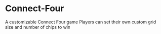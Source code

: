 # Connect-Four
A customizable Connect Four game
Players can set their own custom grid size and number of chips to win
